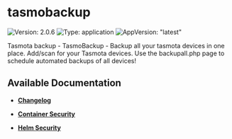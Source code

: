 # tasmobackup

![Version: 2.0.6](https://img.shields.io/badge/Version-2.0.6-informational?style=flat-square) ![Type: application](https://img.shields.io/badge/Type-application-informational?style=flat-square) ![AppVersion: "latest"](https://img.shields.io/badge/AppVersion-"latest"-informational?style=flat-square)

Tasmota backup - TasmoBackup - Backup all your tasmota devices in one place.  Add/scan for your Tasmota devices.  Use the backupall.php page to schedule automated backups of all devices!

## Available Documentation

- [**Changelog**](CHANGELOG)

- [**Container Security**](container-security)

- [**Helm Security**](helm-security)

